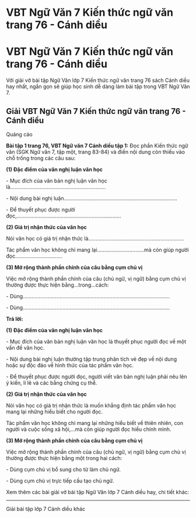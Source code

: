 # VBT Ngữ Văn 7 Kiến thức ngữ văn trang 76 - Cánh diều

# VBT Ngữ Văn 7 Kiến thức ngữ văn trang 76 - Cánh diều

Với giải vở bài tập Ngữ Văn lớp 7 Kiến thức ngữ văn trang 76 sách Cánh diều hay nhất, ngắn gọn sẽ giúp học sinh dễ dàng làm bài tập trong VBT Ngữ Văn 7.

## Giải VBT Ngữ Văn 7 Kiến thức ngữ văn trang 76 - Cánh diều

Quảng cáo

**Bài tập 1 trang 76, VBT Ngữ văn 7 Cánh diều tập 1:** Đọc phần Kiến thức ngữ văn (SGK Ngữ văn 7, tập một, trang 83-84) và điền nội dung còn thiếu vào chỗ trống trong các câu sau:

**(1) Đặc điểm của văn nghị luận văn học**

\- Mục đích của văn bản nghị luận văn học là................................................................. 

\- Nội dung bài nghị luận............................................................................. 

\- Để thuyết phục được người đọc,.......................................................................

**(2) Giá trị nhận thức của văn học**

Nói văn học có giá trị nhận thức là................................................................. 

Tác phẩm văn học không chỉ mang lại................................mà còn giúp người đọc................................

**(3) Mở rộng thành phần chính của câu bằng cụm chủ vị**

Việc mở rộng thành phần chính của câu (chủ ngữ, vị ngữ) bằng cụm chủ vị thường được thực hiện bằng…trong…cách:

\- Dùng.................................................................................................... 

\- Dùng.................................................................................................... 

**Trả lời:**

**(1) Đặc điểm của văn nghị luận văn học**

\- Mục đích của văn bản nghị luận văn học là thuyết phục người đọc về một vấn đề văn học.

\- Nội dung bài nghị luận thường tập trung phân tích vẻ đẹp về nội dung hoặc sự độc đáo về hình thức của tác phẩm văn học.

\- Để thuyết phục được người đọc, người viết văn bản nghị luận phải nêu lên ý kiến, lí lẽ và các bằng chứng cụ thể.

**(2) Giá trị nhận thức của văn học**

Nói văn học có giá trị nhận thức là muốn khẳng định tác phẩm văn học mang lại những hiểu biết cho người đọc.

Tác phẩm văn học không chỉ mang lại những hiểu biết về thiên nhiên, con người và cuộc sống xã hội,…mà còn giúp người đọc hiểu chính mình.

**(3) Mở rộng thành phần chính của câu bằng cụm chủ vị**

Việc mở rộng thành phần chính của câu (chủ ngữ, vị ngữ) bằng cụm chủ vị thường được thực hiện bằng một trong hai cách:

\- Dùng cụm chủ vị bổ sung cho từ làm chủ ngữ.

\- Dùng cụm chủ vị trực tiếp cấu tạo chủ ngữ.

Xem thêm các bài giải vở bài tập Ngữ Văn lớp 7 Cánh diều hay, chi tiết khác:

* * *

Giải bài tập lớp 7 Cánh diều khác
